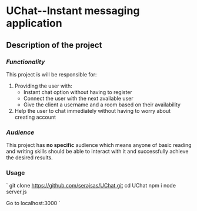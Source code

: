 # UChat--Instant messaging application

## **Description of the project**

### _Functionality_

This project is will be responsible for:
1. Providing the user with:
    - Instant chat option without having to register
    - Connect the user with the next available user
    - Give the client a username and a room based on their availability
2. Help the user to chat immediately without having to worry about creating account

### _Audience_

This project has **no specific** audience which means anyone of basic reading and writing skills 
should be able to interact with it and successfully achieve the desired results.

### Usage
`
git clone https://github.com/serajsas/UChat.git
cd UChat
npm i 
node server.js

Go to localhost:3000
`
